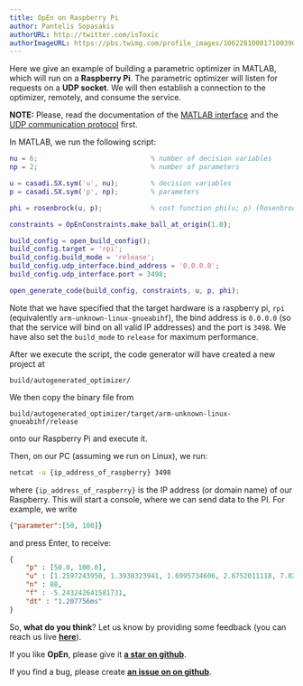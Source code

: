 ```yaml
---
title: OpEn on Raspberry Pi
author: Pantelis Sopasakis
authorURL: http://twitter.com/isToxic
authorImageURL: https://pbs.twimg.com/profile_images/1062281000171003904/KkolV9Eg_400x400.jpg
---
```


Here we give an example of building a parametric optimizer in MATLAB, which will run on a **Raspberry Pi**. The parametric optimizer will listen for requests on a **UDP socket**. We will then establish a connection to the optimizer, remotely, and consume the service.

<!--truncate-->

**NOTE:** Please, read the documentation of the [MATLAB interface](../../../../docs/matlab-interface) and the [UDP communication protocol](../../../../docs/udp-sockets) first.

In MATLAB, we run the following script:

```matlab
nu = 6;                            % number of decision variables
np = 2;                            % number of parameters 

u = casadi.SX.sym('u', nu);        % decision variables
p = casadi.SX.sym('p', np);        % parameters

phi = rosenbrock(u, p);            % cost function phi(u; p) (Rosenbrock)

constraints = OpEnConstraints.make_ball_at_origin(1.0);

build_config = open_build_config();
build_config.target = 'rpi';
build_config.build_mode = 'release';
build_config.udp_interface.bind_address = '0.0.0.0';
build_config.udp_interface.port = 3498;

open_generate_code(build_config, constraints, u, p, phi);
```

Note that we have specified that the target hardware is a raspberry pi, `rpi` (equivalently `arm-unknown-linux-gnueabihf`), the bind address is `0.0.0.0` (so that the service will bind on all valid IP addresses) and the port is `3498`. We have also set the `build_mode` to `release` for maximum performance.

After we execute the script, the code generator will have created a new project at

```text
build/autogenerated_optimizer/
```

We then copy the binary file from 

```text
build/autogenerated_optimizer/target/arm-unknown-linux-gnueabihf/release
```

onto our Raspberry Pi and execute it.

Then, on our PC (assuming we run on Linux), we run:

```bash
netcat -u {ip_address_of_raspberry} 3498
```

where `{ip_address_of_raspberry}` is the IP address (or domain name) of our Raspberry. This will start a console, where we can send data to the PI. For example, we write

```json
{"parameter":[50, 100]}
```

and press Enter, to receive:


```json
{
	"p" : [50.0, 100.0],
	"u" : [1.2597243950, 1.3938323941, 1.6995734606, 2.6752011118, 7.0289056698, 49.3661825375],
	"n" : 88,
	"f" : -5.243242641581731,
	"dt" : "1.207756ms"
}
```

So, **what do you think**? Let us know by providing some feedback (you can reach us live [**here**](../../../2019/03/06/talk-to-us)). 

If you like **OpEn**, please give it [**a star on github**](https://github.com/alphaville/optimization-engine). 

If you find a bug, please create [**an issue on on github**](https://github.com/alphaville/optimization-engine/issues/new).
